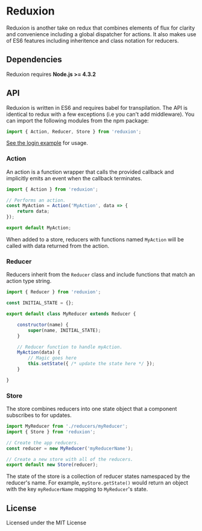 # Reduxion

Reduxion is another take on redux that combines elements of flux for clarity and convenience including a global dispatcher for actions. It also makes use of ES6 features including inheritence and class notation for reducers.

## Dependencies

Reduxion requires **Node.js >= 4.3.2**

## API

Reduxion is written in ES6 and requires babel for transpilation. The API is identical to redux with a few exceptions (i.e you can't add middleware). You can import the following modules from the npm package:

``` js
import { Action, Reducer, Store } from 'reduxion';
```
[See the login example](https://msindwan.github.io/reduxion/example) for usage.

### Action

An action is a function wrapper that calls the provided callback and implicitly emits an event when the callback terminates.

``` js
import { Action } from 'reduxion';

// Performs an action.
const MyAction = Action('MyAction', data => {
    return data;
});

export default MyAction;
```

When added to a store, reducers with functions named `MyAction` will be called with data returned from the action.

### Reducer

Reducers inherit from the `Reducer` class and include functions that match an action type string.

``` js
import { Reducer } from 'reduxion';

const INITIAL_STATE = {};

export default class MyReducer extends Reducer {

    constructor(name) {
        super(name, INITIAL_STATE);
    }

    // Reducer function to handle myAction.
    MyAction(data) {
        // Magic goes here
        this.setState({ /* update the state here */ });
    }

}
```

### Store

The store combines reducers into one state object that a component subscribes to for updates.

``` js
import MyReducer from './reducers/myReducer';
import { Store } from 'reduxion';

// Create the app reducers.
const reducer = new MyReducer('myReducerName');

// Create a new store with all of the reducers.
export default new Store(reducer);
```

The state of the store is a collection of reducer states namespaced by the reducer's name. For example, `myStore.getState()` would return an object with the key `myReducerName` mapping to `MyReducer`'s state.

## License

Licensed under the MIT License
